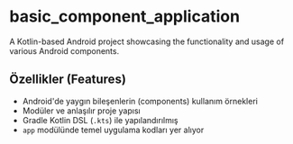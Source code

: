 # basic_component_application

A Kotlin-based Android project showcasing the functionality and usage of various Android components.

##  Özellikler (Features)

- Android'de yaygın bileşenlerin (components) kullanım örnekleri
- Modüler ve anlaşılır proje yapısı
- Gradle Kotlin DSL (`.kts`) ile yapılandırılmış
- `app` modülünde temel uygulama kodları yer alıyor


